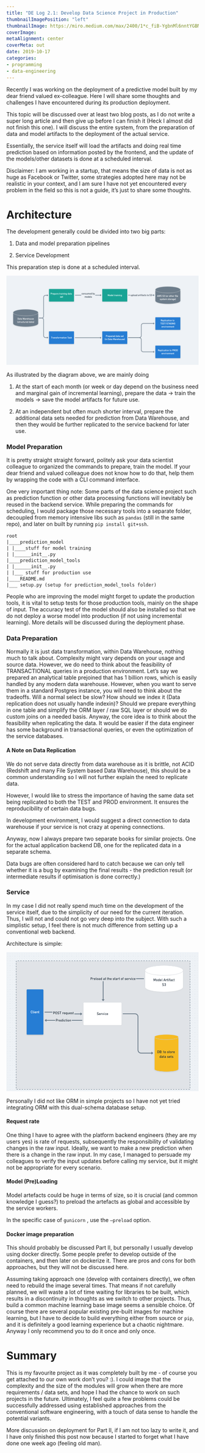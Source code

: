```yaml
---
title: "DE Log 2.1: Develop Data Science Project in Production"
thumbnailImagePosition: "left"
thumbnailImage: https://miro.medium.com/max/2400/1*c_fiB-YgbnMl6nntYGBMHQ.jpeg
coverImage:
metaAlignment: center
coverMeta: out
date: 2019-10-17
categories:
- programming
- data-engineering
---
```


Recently I was working on the deployment of a predictive model built by my dear 
friend valued ex-colleague. Here I will share some thoughts and challenges 
I have encountered during its production deployment.
<!--more-->

This topic will be discussed over at least two blog posts, as I do not write a super long article and then give up before I can finish it (Heck I almost did not finish this one). I will discuss the entire system, from the preparation of data and model artifacts to the deployment of the actual service. 

Essentially, the service itself will load the artifacts and doing real time prediction based on information posted by the frontend, and the update of the models/other datasets is done at a scheduled interval.

Disclaimer: I am working in a startup, that means the size of data is not as huge as Facebook or Twitter, some strategies adopted here may not be realistic in your context, and I am sure I have not yet encountered every problem in the field so this is not a guide, it’s just to share some thoughts.

# Architecture

The development generally could be divided into two big parts:

1. Data and model preparation pipelines

2. Service Development

This preparation step is done at a scheduled interval. 

![pic](/img/de-log-2-img1.png)

As illustrated by the diagram above, we are mainly doing

1. At the start of each month (or week or day depend on the business need and marginal gain of incremental learning), prepare the data -> train the models -> save the model artifacts for future use.

2. At an independent but often much shorter interval, prepare the additional data sets needed for prediction from Data Warehouse, and then they would be further replicated to the service backend for later use.


### Model Preparation
It is pretty straight straight forward, politely ask your data scientist colleague to organized the commands to prepare, train the model. If your dear friend and valued colleague does not know how to do that, help them by wrapping the code with a CLI command interface.

One very important thing note:
Some parts of the data science project such as prediction function or other data processing functions will inevitably be reused in the backend service. While preparing the commands for scheduling, I would package those necessary tools into a separate folder, decoupled from memory intensive libs such as  `pandas` (still in the same repo), and later on built by running `pip install git+ssh`. 

```
root
|____prediction_model
| |____stuff for model training
| |______init__.py
|____prediction_model_tools
| |______init__.py
| |___ stuff for production use
|____README.md
|___ setup.py (setup for prediction_model_tools folder)
```

People who are improving the model might forget to update the production tools, it is vital to setup tests for those production tools, mainly on the shape of input. The accuracy test of the model should also be installed so that we do not deploy a worse model into production (if not using incremental learning). More details will be discussed during the deployment phase.

### Data Preparation
Normally it is just data transformation, within Data Warehouse, nothing much to talk about.  Complexity might vary depends on your usage and source data. However, we do need to think about the feasibility of TRANSACTIONAL queries in a production environment. Let’s say we prepared an analytical table prejoined that has 1 billion rows, which is easily handled by any modern data warehouse. However, when you want to serve them in a standard Postgres instance, you will need to think about the tradeoffs. Will a normal select be slow? How should we index it (Data replication does not usually handle indexin)? Should we prepare everything in one table and simplify the ORM layer / raw SQL layer or should we do custom joins on a needed basis. Anyway, the core idea is to think about the feasibility when replicating the data. It would be easier if the data engineer has some background in transactional queries, or even the optimization of the service databases.

#### A Note on Data Replication
We do not serve data directly from data warehouse as it is brittle, not ACID (Redshift and many File System based Data Warehouse), this should be a common understanding so I will not further explain the need to replicate data. 

However, I would like to stress the importance of having the same data set being replicated to both the TEST and PROD environment. It ensures the reproducibility of certain data bugs.

In development environment, I would suggest a direct connection to data warehouse if your service is not crazy at opening connections. 

Anyway, now I always prepare two separate books for similar projects. One for the actual application backend DB, one for the replicated data in a separate schema.

Data bugs are often considered hard to catch because we can only tell whether it is a bug by examining the final results - the prediction result (or intermediate results if optimisation is done correctly.)

### Service

In my case I did not really spend much time on the development of the service itself, due to the simplicity of our need for the current iteration. Thus, I will not and could not go very deep into the subject. With such a simplistic setup, I feel there is not much difference from setting up a conventional web backend. 

Architecture is simple: 

![pic](/img/de-log-2-img2.png)

Personally I did not like ORM in simple projects so I have not yet tried integrating ORM with this dual-schema database setup. 

#### Request rate

One thing I have to agree with the platform backend engineers (they are my users yes) is rate of requests, subsequently the responsibility of validating changes in the raw input. Ideally, we want to make a new prediction when there is a change in the raw input. In my case, I managed to persuade my colleagues to verify the input updates before calling my service, but it might not be appropriate for every scenario. 

#### Model (Pre)Loading 

Model artefacts could be huge in terms of size, so it is crucial (and common knowledge I guess?) to preload the artefacts as global and accessible by the service workers.

In the specific case of `gunicorn` , use the `—preload` option.

#### Docker image preparation

This should probably be discussed Part II, but personally I usually develop using docker directly. Some people prefer to develop outside of the containers, and then later on dockerize it. There are pros and cons for both approaches, but they will not be discussed here.

Assuming taking approach one (develop with containers directly), we often need to rebuild the image several times. That means if not carefully planned, we will waste a lot of time waiting for libraries to be built, which results in a discontinuity in thoughts as we switch to other projects. Thus, build a common machine learning base image seems a sensible choice. Of course there are several popular existing pre-built images for machine learning, but I have to decide to build everything either from source or `pip`, and it is definitely a good learning experience but a chaotic nightmare. Anyway I only recommend you to do it once and only once.

# Summary
This is my favourite project  as it was completely built by me - of course you get attached to our own work don’t you? :). I could image that the complexity and the size of the modules will grow when there are more requirements / data sets, and hope I had the chance to work on such projects in the future. Ultimately, I feel quite a few problems could be successfully addressed using established approaches from the conventional software engineering, with a touch of data sense to handle the potential variants.

More discussion on deployment for Part II, if I am not too lazy to write it, and I have only finished this post now because I started to forget what I have done one week ago (feeling old man). 
